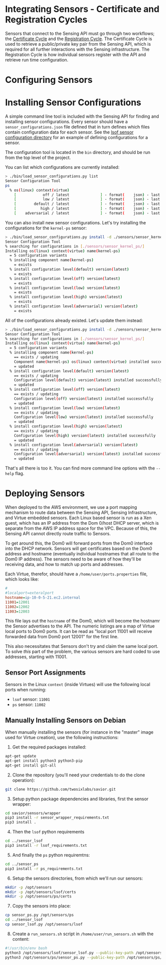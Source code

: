 # Integrating Sensors - Certificate and Registration Cycles

Sensors that connect to the Sensing API must go through two workflows; the [Certificate Cycle](../CERTIFICATES.md) and the [Registration Cycle](../SENSORARCH.md). The Certificate Cycle is used to retrieve a public/private key pair from the Sensing API, which is required for all further interactions with the Sensing infrastructure. The Registration Cycle is how individual sensors register with the API and retrieve run time configuration.

# Configuring Sensors

# Installing Sensor Configurations

A simple command line tool is included with the Sensing API for finding and installing sensor configurations. Every sensor should have a `sensor_configurations.json` file defined that in turn defines which files contain configuration data for each sensor. See the [lsof sensor configuration directory](https://github.com/twosixlabs/savior/tree/master/sensors/sensor_lsof/config) for an example of defining configurations for a sensor.

The configuration tool is located in the `bin` directory, and should be run from the top level of the project. 

You can list which configurations are currently installed:

```bash
> ./bin/load_sensor_configurations.py list 
Sensor Configuration Tool
ps
  % os(linux) context(virtue)
    [            off / latest              ] - format(    json) - last updated_at(2018-02-01T20:35:33.251710)
    [            low / latest              ] - format(    json) - last updated_at(2018-02-01T20:35:33.328210)
    [        default / latest              ] - format(    json) - last updated_at(2018-02-01T20:35:33.173672)
    [           high / latest              ] - format(    json) - last updated_at(2018-02-01T20:35:33.397889)
    [    adversarial / latest              ] - format(    json) - last updated_at(2018-02-01T20:35:33.471361)
```

You can also install new sensor configurations. Let's try installing the configurations for the `kernel-ps` sensor:

```bash
> ./bin/load_sensor_configurations.py install -d ./sensors/sensor_kernel_ps/
Sensor Configuration Tool
% searching for configurations in [./sensors/sensor_kernel_ps/]
Installing os(linux) context(virtue) name(kernel-ps)
  = 5 configuration variants
  % installing component name(kernel-ps)
    = exists
  % install configuration level(default) version(latest)
    = exists
  % install configuration level(off) version(latest)
    = exists
  % install configuration level(low) version(latest)
    = exists
  % install configuration level(high) version(latest)
    = exists
  % install configuration level(adversarial) version(latest)
    = exists
```

All of the configurations already existed. Let's update them instead:

```bash
> ./bin/load_sensor_configurations.py install -d ./sensors/sensor_kernel_ps/ --update
Sensor Configuration Tool
% searching for configurations in [./sensors/sensor_kernel_ps/]
Installing os(linux) context(virtue) name(kernel-ps)
  = 5 configuration variants
  % installing component name(kernel-ps)
    == exists / updating
    Component name(kernel-ps) os(linux) context(virtue) installed successfully
    = updated
  % install configuration level(default) version(latest)
    == exists / updating
    Configuration level(default) version(latest) installed successfully
    = updated
  % install configuration level(off) version(latest)
    == exists / updating
    Configuration level(off) version(latest) installed successfully
    = updated
  % install configuration level(low) version(latest)
    == exists / updating
    Configuration level(low) version(latest) installed successfully
    = updated
  % install configuration level(high) version(latest)
    == exists / updating
    Configuration level(high) version(latest) installed successfully
    = updated
  % install configuration level(adversarial) version(latest)
    == exists / updating
    Configuration level(adversarial) version(latest) installed successfully
    = updated
```

That's all there is too it. You can find more command line options with the `--help` flag.

# Deploying Sensors

When deployed to the AWS environment, we use a port mapping mechanism to route data between the Sensing API, Sensing Infrastructure, and Virtue embedded sensors. Each Linux based sensor is run as a Xen guest, which has an IP address from the Dom 0/host DHCP server, which is separate from the AWS IP address space for the VPC. Because of this, the Sensing API cannot directly route traffic to Sensors. 

To get around this, the Dom0 will forward ports from the Dom0 interface into the DHCP network. Sensors will get certificates based on the Dom0 address and hostname (eventually individual hostnames that all route to the Dom0 IP address). The sensors need to be aware of how they'll be receiving data, and how to match up ports and addresses.

Each Virtue, therefor, should have a `/home/user/ports.properties` file, which looks like:

```ini
#
#localport=exteralport
hostname=ip-10-0-5-21.ec2.internal
11001=12001
11002=12002
11003=12003
```

This file lays out the `hostname` of the Dom0, which will become the hostnamr the Sensor advertises to the API. The numeric listings are a map of Virtue local ports to Dom0 ports. It can be read as "local port 11001 will receive forwarded data from Dom0 port 12001" for the first line.

This also necessitates that Sensors don't try and claim the same local port. To solve _this_ part of the problem, the various sensors are hard coded to use addresses, starting with 11001. 

## Sensor Port Assignments

Sensors in the Linux `context` (inside Virtues) will use the following local ports when running:

 - `lsof` sensor: `11001`
 - `ps` sensor: `11002`

## Manually Installing Sensors on Debian

When manually installing the sensors (for instance in the "master" image used for Virtue creation), use the following instructions:

1. Get the required packages installed:

```bash
apt-get update
apt-get install python3 python3-pip
apt-get install git-all
```

2. Clone the repository (you'll need your credentials to do the clone operation):

```bash
git clone https://github.com/twosixlabs/savior.git
```

3. Setup python package dependencies and libraries, first the sensor wrapper:

```bash
cd savior/sensors/wrapper
pip3 install -r sensor_wrapper_requirements.txt
pip3 install .
```

4. Then the `lsof` python requirements

```bash
cd ../sensor_lsof
pip3 install -r lsof_requirements.txt
```

5. And finally the `ps` python requiremtns:

```bash
cd ../sensor_ps
pip3 install -r ps_requirements.txt
```

6. Setup the sensors directories, from which we'll run our sensors:

```bash
mkdir -p /opt/sensors
mkdir -p /opt/sensors/lsof/certs
mkdir -p /opt/sensors/ps/certs
```

7. Copy the sensors into place:

```bash
cp sensor_ps.py /opt/sensors/ps
cd ../sensor_lsof
cp sensor_lsof.py /opt/sensors/lsof
```

8. Create a `run_sensors.sh` script in `/home/user/run_sensors.sh` with the content:

```bash
#!/usr/bin/env bash
python3 /opt/sensors/lsof/sensor_lsof.py --public-key-path /opt/sensors/lsof/certs/rsa_key.pub --private-key-path /opt/sensors/lsof/certs/rsa_key --ca-key-path /opt/sensors/lsof/certs/ --api-host sensing-api.savior.internal --sensor-port 11001 &
python3 /opt/sensors/ps/sensor_ps.py --public-key-path /opt/sensors/ps/certs/rsa_key.pub --private-key-path /opt/sensors/ps/certs/rsa_key --ca-key-path /opt/sensors/ps/certs/ --api-host sensing-api.savior.internal --sensor-port 11002 &
```

